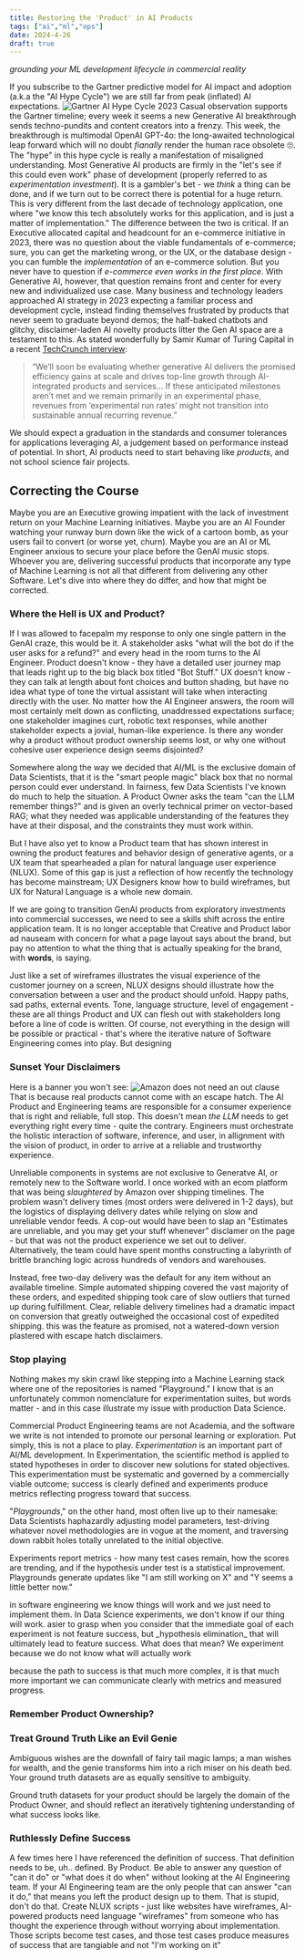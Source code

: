 ```yaml
---
title: Restoring the 'Product' in AI Products
tags: ["ai","ml","ops"]
date: 2024-4-26
draft: true
---
```

_grounding your ML development lifecycle in commercial reality_

If you subscribe to the Gartner predictive model for AI impact and adoption (a.k.a the "AI Hype Cycle") we are still far from peak (inflated) AI expectations.
![Gartner AI Hype Cycle 2023](https://emt.gartnerweb.com/ngw/globalassets/en/newsroom/images/graphs/swe-hc-image.png)
Casual observation supports the Gartner timeline; every week it seems a new Generative AI breakthrough sends techno-pundits and content creators into a frenzy. This week, the breakthrough is multimodal OpenAI GPT-4o: the long-awaited technological leap forward which will no doubt _fianally_ render the human race obsolete 🙄.
The "hype" in this hype cycle is really a manifestation of misaligned understanding.  Most Generative AI products are firmly in the "let's see if this could even work" phase of development (properly referred to as _experimentation investment_). It is a gambler's bet - we _think_ a thing can be done, and if we turn out to be correct there is potential for a huge return. This is very different from the last decade of technology application, one where "we know this tech absolutely works for this application, and is just a matter of implementation." The difference between the two is critical. If an Executive allocated capital and headcount for an e-commerce initiative in 2023, there was no question about the viable fundamentals of e-commerce; sure, you can get the marketing wrong, or the UX, or the database design - you can fumble the _implementation_ of an e-commerce solution. But you never have to question if _e-commerce even works in the first place_. With Generative AI, however, that question remains front and center for every new and individualized use case. Many business and technology leaders approached AI strategy in 2023 expecting a familiar process and development cycle, instead finding themselves frustrated by products that never seem to graduate beyond demos; the half-baked chatbots and glitchy, disclaimer-laden AI novelty products litter the Gen AI space are a testament to this. As stated wonderfully by Samir Kumar of Turing Capital in a recent [TechCrunch interview](https://techcrunch.com/2024/04/15/investors-are-growing-increasingly-wary-of-ai/): 
> “We’ll soon be evaluating whether generative AI delivers the promised efficiency gains at scale and drives top-line growth through AI-integrated products and services... If these anticipated milestones aren’t met and we remain primarily in an experimental phase, revenues from ‘experimental run rates’ might not transition into sustainable annual recurring revenue.” 

We should expect a graduation in the standards and consumer tolerances for applications leveraging AI, a judgement based on performance instead of potential. In short, AI products need to start behaving like _products_, and not school science fair projects.  

## Correcting the Course
Maybe you are an Executive growing impatient with the lack of investment return on your Machine Learning initiatives. Maybe you are an AI Founder watching your runway burn down like the wick of a cartoon bomb, as your users fail to convert (or worse yet, churn). Maybe you are an AI or ML Engineer anxious to secure your place before the GenAI music stops. Whoever you are, delivering successful products that incorporate any type of Machine Learning is not all that different from delivering any other Software. Let's dive into where they do differ, and how that might be corrected. 

### Where the Hell is UX and Product? 
If I was allowed to facepalm my response to only one single pattern in the GenAI craze, this would be it. A stakeholder asks "what will the bot do if the user asks for a refund?" and every head in the room turns to the AI Engineer. Product doesn't know - they have a detailed user journey map that leads right up to the big black box titled "Bot Stuff." UX doesn't know - they can talk at length about font choices and button shading, but have no idea what type of tone the virtual assistant will take when interacting directly with the user. No matter how the AI Engineer answers, the room will most certainly melt down as conflicting, unaddressed expectations surface; one stakeholder imagines curt, robotic text responses, while another stakeholder expects a jovial, human-like experience. Is there any wonder why a product without product ownership seems lost, or why one without cohesive user experience design seems disjointed? 

Somewhere along the way we decided that AI/ML is the exclusive domain of Data Scientists, that it is the "smart people magic" black box that no normal person could ever understand. In fairness, few Data Scientists I've known do much to help the situation. A Product Owner asks the team "can the LLM remember things?" and is given an overly technical primer on vector-based RAG; what they needed was applicable understanding of the features they have at their disposal, and the constraints they must work within. 

But I have also yet to know a Product team that has shown interest in owning the product features and behavior design of generative agents, or a UX team that spearheaded a plan for natural language user experience (NLUX). Some of this gap is just a reflection of how recently the technology has become mainstream; UX Designers know how to build wireframes, but UX for Natural Language is a whole new domain. 

If we are going to transition GenAI products from exploratory investments into commercial successes, we need to see a skills shift across the entire application team. It is no longer acceptable that Creative and Product labor ad nauseam with concern for what a page layout says about the brand, but pay no attention to what the thing that is actually speaking for the brand, with **words**, is saying. 

Just like a set of wireframes illustrates the visual experience of the customer journey on a screen, NLUX designs should illustrate how the conversation between a user and the product should unfold. Happy paths, sad paths, external events. Tone, language structure, level of engagement - these are all things Product and UX can flesh out with stakeholders long before a line of code is written. Of course, not everything in the design will be possible or practical - that's where the iterative nature of Software Engineering comes into play. But designing 

### Sunset Your Disclaimers
Here is a banner you won't see:
![Amazon does not need an out clause](images/unreliable_software.png)
That is because real products cannot come with an escape hatch. The AI Product and Engineering teams are responsible for a consumer experience that is right and reliable, full stop. This doesn't mean _the LLM_ needs to get everything right every time - quite the contrary. Engineers must orchestrate the holistic interaction of software, inference, and user, in allignment with the vision of product, in order to arrive at a reliable and trustworthy experience. 

Unreliable components in systems are not exclusive to Generatve AI, or remotely new to the Software world. I once worked with an ecom platform that was being _slaughtered_ by Amazon over shipping timelines. The problem wasn't delivery times (most orders were delivered in 1-2 days), but the logistics of displaying delivery dates while relying on slow and unreliable vendor feeds. A cop-out would have been to slap an "Estimates are unreliable, and you may get your stuff whenever" disclamer on the page - but that was not the product experience we set out to deliver. Alternatively, the team could have spent months constructing a labyrinth of brittle branching logic across hundreds of vendors and warehouses. 

Instead, free two-day delivery was the default for any item without an available timeline. Simple automated shipping covered the vast majority of these orders, and expedited shipping took care of slow outliers that turned up during fulfillment. Clear, reliable delivery timelines had a dramatic impact on conversion that greatly outweighed the occasional cost of expedited shipping. this was the feature as promised, not a watered-down version plastered with escape hatch disclaimers. 

### Stop playing
Nothing makes my skin crawl like stepping into a Machine Learning stack where one of the repositories is named "Playground." I know that is an unfortunately common nomenclature for experimentation suites, but words matter - and in this case illustrate my issue with production Data Science. 

Commercial Product Engineering teams are not Academia, and the software we write is not intended to promote our personal learning or exploration. Put simply, this is not a place to play. 
_Experimentation_ is an important part of AI/ML development. In Experimentation, the scientific method is applied to stated hypotheses in order to discover new solutions for stated objectives. This experimentation must be systematic and governed by a commercially viable outcome; success is clearly defined and experiments produce metrics reflecting progress toward that success. 

"_Playgrounds_," on the other hand, most often live up to their namesake: Data Scientists haphazardly adjusting model parameters, test-driving whatever novel methodologies are in vogue at the moment, and traversing down rabbit holes totally unrelated to the initial objective. 
 
Experiments report metrics - how many test cases remain, how the scores are trending, and if the hypothesis under test is a statistical improvement. Playgrounds generate updates like "I am still working on X" and "Y seems a little better now." 

<replace>
in software engineering we know things will work and we just need to implement them. In Data Science experiments, we don't know if our thing will work. 
asier to grasp when you consider that the immediate goal of each experiment is not feature success, but _hypothesis elimination_ that will ultimately lead to feature success. What does that mean? We experiment because we do not know what will actually work

because the path to success is that much more complex, it is that much more important we can communicate clearly with metrics and measured progress. 
</replace>

### Remember Product Ownership?



### Treat Ground Truth Like an Evil Genie
Ambiguous wishes are the downfall of fairy tail magic lamps; a man wishes for wealth, and the genie transforms him into a rich miser on his death bed. Your ground truth datasets are as equally sensitive to ambiguity. 

Ground truth datasets for your product should be largely the domain of the Product Owner, and should reflect an iteratively tightening understanding of what success looks like. 

### Ruthlessly Define Success
A few times here I have referenced the definition of success. That definition needs to be, uh.. defined. By Product. Be able to answer any question of "can it do" or "what does it do when" without looking at the AI Engineering team. If your AI Engineering team are the only people that can answer "can it do," that means you left the product design up to them. That is stupid, don't do that. 
Create NLUX scripts - just like websites have wireframes, AI-powered products need language "wireframes" from someone who has thought the experience through without worrying about implementation. Those scripts become test cases, and those test cases produce measures of success that are tangiable and not "I'm working on it"


<!--stackedit_data:
eyJoaXN0b3J5IjpbLTcwNjYyMjM1NCwtMTk4MDE5MzY2OCwtND
I5MjQxMDg5LC0xNjA5NjcxMTMsLTY5ODYxMzUyMCwtNTA5Mzkx
NzY5LDIwODYxMzg1OTcsMzA5OTY0Nzc4LC0yMDU2MzU5ODI5LD
E1NDM4NjY2NTUsOTA0NzE0OTk3LC0zMzQwMzMxNzIsOTAxOTI1
NzczLC0xNjc5MzAwODQ5LC00OTQxMzgwMzIsLTE1MjU4NTQxNz
EsMTM0ODI4NDIzOCwzNDgxMzQ1MzUsLTc1MzE4NDY3LC02Njk5
NTgwNjRdfQ==
-->